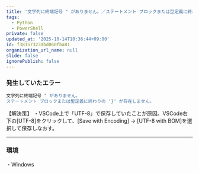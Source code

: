 ```yaml
---
title: '文字列に終端記号 " がありません。／ステートメント ブロックまたは型定義に終わりの ''}'' が存在しません。（構文的に正しいのにエラーが発生した場合）'
tags:
  - Python
  - PowerShell
private: false
updated_at: '2025-10-14T10:36:44+09:00'
id: f38157323dbd060fba81
organization_url_name: null
slide: false
ignorePublish: false
---
```

### 発生していたエラー
```PowerShell
文字列に終端記号 " がありません。
ステートメント ブロックまたは型定義に終わりの '}' が存在しません。
```

【解決策】
・VSCode上で「UTF-8」で保存していたことが原因。VSCode右下の[UTF-8]をクリックして、[Save with Encoding] -> [UTF-8 with BOM]を選択して保存しなおす。

------

### 環境
・Windows
